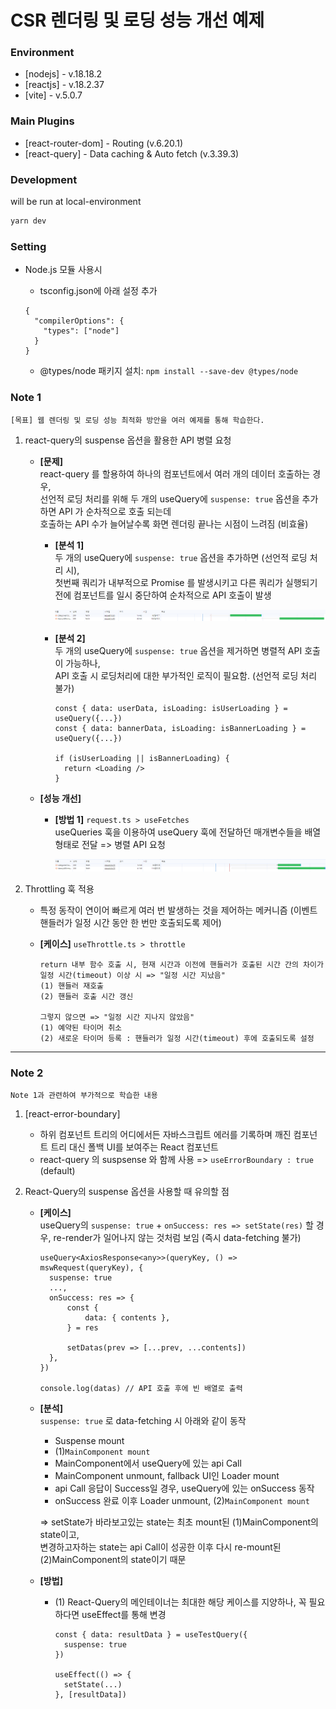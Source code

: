 # CSR 렌더링 및 로딩 성능 개선 예제

### Environment

-   [nodejs] - v.18.18.2
-   [reactjs] - v.18.2.37
-   [vite] - v.5.0.7

### Main Plugins

-   [react-router-dom] - Routing (v.6.20.1)
-   [react-query] - Data caching & Auto fetch (v.3.39.3)

### Development

will be run at local-environment

```bash
yarn dev
```

### Setting

-   Node.js 모듈 사용시

    -   tsconfig.json에 아래 설정 추가

    ```
    {
      "compilerOptions": {
        "types": ["node"]
      }
    }
    ```

    -   @types/node 패키지 설치: `npm install --save-dev @types/node`

### Note 1

```
[목표] 웹 렌더링 및 로딩 성능 최적화 방안을 여러 예제를 통해 학습한다.
```

1.  react-query의 suspense 옵션을 활용한 API 병렬 요청

    -   **[문제]**  
        react-query 를 할용하여 하나의 컴포넌트에서 여러 개의 데이터 호출하는 경우,  
        선언적 로딩 처리를 위해 두 개의 useQuery에 `suspense: true` 옵션을 추가하면 API 가 순차적으로 호출 되는데  
        호출하는 API 수가 늘어날수록 화면 렌더링 끝나는 시점이 느려짐 (비효율)

        -   **[분석 1]**  
            두 개의 useQuery에 `suspense: true` 옵션을 추가하면 (선언적 로딩 처리 시),  
            첫번째 쿼리가 내부적으로 Promise 를 발생시키고 다른 쿼리가 실행되기 전에 컴포넌트를 일시 중단하여
            순차적으로 API 호출이 발생

            ![![Alt text](image.png)](src/assets/image1.png)

        -   **[분석 2]**  
            두 개의 useQuery에 `suspense: true` 옵션을 제거하면 병렬적 API 호출이 가능하나,  
            API 호출 시 로딩처리에 대한 부가적인 로직이 필요함. (선언적 로딩 처리 불가)

            ```
            const { data: userData, isLoading: isUserLoading } = useQuery({...})
            const { data: bannerData, isLoading: isBannerLoading } = useQuery({...})

            if (isUserLoading || isBannerLoading) {
              return <Loading />
            }
            ```

    -   **[성능 개선]**

        -   **[방법 1]** `request.ts > useFetches`  
            useQueries 훅을 이용하여 useQuery 훅에 전달하던 매개변수들을 배열형태로 전달
            => 병렬 API 요청

            ![![Alt text](image.png)](src/assets/image2.png)

2.  Throttling 훅 적용

    -   특정 동작이 연이어 빠르게 여러 번 발생하는 것을 제어하는 메커니즘 (이벤트 핸들러가 일정 시간 동안 한 번만 호출되도록 제어)
    -   **[케이스]** `useThrottle.ts > throttle`

        ```
        return 내부 함수 호출 시, 현재 시간과 이전에 핸들러가 호출된 시간 간의 차이가 일정 시간(timeout) 이상 시 => "일정 시간 지났음"
        (1) 핸들러 재호출
        (2) 핸들러 호출 시간 갱신

        그렇지 않으면 => "일정 시간 지나지 않았음"
        (1) 예약된 타이머 취소
        (2) 새로운 타이머 등록 : 핸들러가 일정 시간(timeout) 후에 호출되도록 설정
        ```

---

### Note 2

```
Note 1과 관련하여 부가적으로 학습한 내용
```

1. [react-error-boundary]

    - 하위 컴포넌트 트리의 어디에서든 자바스크립트 에러를 기록하며 깨진 컴포넌트 트리 대신 폴백 UI를 보여주는 React 컴포넌트
    - react-query 의 suspsense 와 함께 사용 => `useErrorBoundary : true` (default)

2. React-Query의 suspense 옵션을 사용할 때 유의할 점

    - **[케이스]**  
      useQuery의 `suspense: true` + `onSuccess: res => setState(res)` 할 경우, re-render가 일어나지 않는 것처럼 보임 (즉시 data-fetching 불가)

        ```
        useQuery<AxiosResponse<any>>(queryKey, () => mswRequest(queryKey), {
          suspense: true
          ...,
          onSuccess: res => {
              const {
                  data: { contents },
              } = res

              setDatas(prev => [...prev, ...contents])
          },
        })

        console.log(datas) // API 호출 후에 빈 배열로 출력
        ```

    - **[분석]**  
      `suspense: true` 로 data-fetching 시 아래와 같이 동작

        - Suspense mount
        - (1)`MainComponent mount`
        - MainComponent에서 useQuery에 있는 api Call
        - MainComponent unmount, fallback UI인 Loader mount
        - api Call 응답이 Success일 경우, useQuery에 있는 onSuccess 동작
        - onSuccess 완료 이후 Loader unmount, (2)`MainComponent mount`

        => setState가 바라보고있는 state는 최초 mount된 (1)MainComponent의 state이고,  
         변경하고자하는 state는 api Call이 성공한 이후 다시 re-mount된 (2)MainComponent의 state이기 때문

    - **[방법]**

        - (1) React-Query의 메인테이너는 최대한 해당 케이스를 지양하나, 꼭 필요하다면 useEffect를 통해 변경

            ```
            const { data: resultData } = useTestQuery({
              suspense: true
            })

            useEffect(() => {
              setState(...)
            }, [resultData])
            ```
